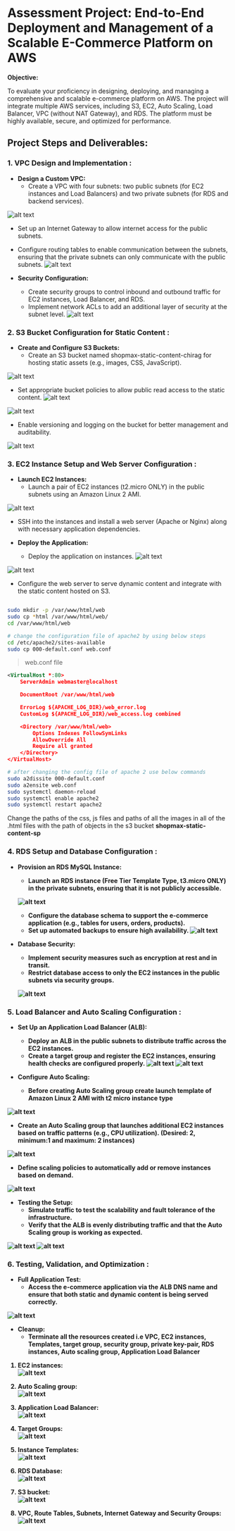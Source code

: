 Assessment Project: End-to-End Deployment and Management of a Scalable E-Commerce Platform on AWS
======

**Objective:**

To evaluate your proficiency in designing, deploying, and managing a comprehensive and scalable e-commerce platform on AWS. The project will integrate multiple AWS services, including S3, EC2, Auto Scaling, Load Balancer, VPC (without NAT Gateway), and RDS. The platform must be highly available, secure, and optimized for performance.

## Project Steps and Deliverables:
### 1. VPC Design and Implementation :

- **Design a Custom VPC:**
    - Create a VPC with four subnets: two public subnets (for EC2 instances and Load Balancers) and two private subnets (for RDS and backend services).

<!-- vpc create -->
![alt text](<images/Screenshot from 2024-08-24 19-09-36.png>)

<!-- subnet create -->
<!-- route table create -->

- Set up an Internet Gateway to allow internet access for the public subnets.
- Configure routing tables to enable communication between the subnets, ensuring that the private subnets can only communicate with the public subnets.
![alt text](<images/Screenshot from 2024-08-24 19-09-22.png>)

- **Security Configuration:**
    - Create security groups to control inbound and outbound traffic for EC2 instances, Load Balancer, and RDS.
    - Implement network ACLs to add an additional layer of security at the subnet level.
![alt text](<images/Screenshot from 2024-08-24 19-20-47.png>)

### 2. S3 Bucket Configuration for Static Content :

- **Create and Configure S3 Buckets:**
    - Create an S3 bucket named shopmax-static-content-chirag for hosting static assets (e.g., images, CSS, JavaScript).

<!-- S3 bucket with css and js files -->
![alt text](<images/Screenshot from 2024-08-24 21-46-12.png>)

- Set appropriate bucket policies to allow public read access to the static content.
![alt text](<images/Screenshot from 2024-08-24 19-36-14.png>)

<!-- bucket policy -->
![alt text](<images/Screenshot from 2024-08-24 21-48-38.png>)


- Enable versioning and logging on the bucket for better management and auditability.

![alt text](<images/Screenshot from 2024-08-24 19-36-58.png>)

### 3. EC2 Instance Setup and Web Server Configuration :

- **Launch EC2 Instances:**
    - Launch a pair of EC2 instances (t2.micro ONLY) in the public subnets using an Amazon Linux 2 AMI.

<!-- Webserver Ec2 Instance -->
![alt text](<images/Screenshot from 2024-08-24 21-59-12.png>)
<!-- Application Server Ec2 Instance -->

- SSH into the instances and install a web server (Apache or Nginx) along with necessary application dependencies.

- **Deploy the Application:**
    - Deploy the  application on instances.
![alt text](<images/Screenshot from 2024-08-24 23-26-41.png>)

<!-- Installing Website and configuring it -->
![alt text](img/image11.png)

- Configure the web server to serve dynamic content and integrate with the static content hosted on S3.

```bash

sudo mkdir -p /var/www/html/web
sudo cp *html /var/www/html/web/
cd /var/www/html/web

# change the configuration file of apache2 by using below steps
cd /etc/apache2/sites-available
sudo cp 000-default.conf web.conf
```
> web.conf file
```xml
<VirtualHost *:80>
    ServerAdmin webmaster@localhost

    DocumentRoot /var/www/html/web

    ErrorLog ${APACHE_LOG_DIR}/web_error.log
    CustomLog ${APACHE_LOG_DIR}/web_access.log combined

    <Directory /var/www/html/web>
        Options Indexes FollowSymLinks
        AllowOverride All
        Require all granted
    </Directory>
</VirtualHost>
```
```bash
# after changing the config file of apache 2 use below commands
sudo a2dissite 000-default.conf
sudo a2ensite web.conf
sudo systemctl daemon-reload
sudo systemctl enable apache2
sudo systemctl restart apache2
```

<span style="color:">
Change the paths of the css, js files and paths of all the images in all of the .html files with the path of objects in the s3 bucket <b>shopmax-static-content-sp<b>
</span>

### 4. RDS Setup and Database Configuration :

- **Provision an RDS MySQL Instance:**
    - Launch an RDS instance (Free Tier Template Type, t3.micro ONLY) in the private subnets, ensuring that it is not publicly accessible.

    ![alt text](<images/Screenshot from 2024-08-24 22-23-39.png>)
    
    - Configure the database schema to support the e-commerce application (e.g., tables for users, orders, products).
    - Set up automated backups to ensure high availability.
    ![alt text](<images/Screenshot from 2024-08-24 22-42-10.png>)

- **Database Security:**

    - Implement security measures such as encryption at rest and in transit.
    - Restrict database access to only the EC2 instances in the public subnets via security groups.

    ![alt text](<images/Screenshot from 2024-08-24 22-24-00.png>)

### 5. Load Balancer and Auto Scaling Configuration :

- **Set Up an Application Load Balancer (ALB):**
    - Deploy an ALB in the public subnets to distribute traffic across the EC2 instances.
    - Create a target group and register the EC2 instances, ensuring health checks are configured properly.
![alt text](<images/Screenshot from 2024-08-24 22-50-17.png>)
![alt text](<images/Screenshot from 2024-08-24 22-48-28.png>)


- **Configure Auto Scaling:**

    - Before creating Auto Scaling group create launch template of Amazon Linux 2 AMI with t2 micro instance type

![alt text](<images/Screenshot from 2024-08-24 22-59-15.png>)

- Create an Auto Scaling group that launches additional EC2 instances based on traffic patterns (e.g., CPU utilization). (Desired: 2, minimum:1 and maximum: 2 instances)

![alt text](<images/Screenshot from 2024-08-24 23-12-24.png>)

- Define scaling policies to automatically add or remove instances based on demand.

![alt text](<images/Screenshot from 2024-08-24 23-16-15.png>)

- **Testing the Setup:**
    - Simulate traffic to test the scalability and fault tolerance of the infrastructure.
    - Verify that the ALB is evenly distributing traffic and that the Auto Scaling group is working as expected.

![alt text](<images/Screenshot from 2024-08-24 23-14-54.png>)
![alt text](<images/Screenshot from 2024-08-24 23-14-23.png>)

### 6. Testing, Validation, and Optimization :

- **Full Application Test:**
    - Access the e-commerce application via the ALB DNS name and ensure that both static and dynamic content is being served correctly.

<!-- for /app1/ -->
![alt text](<images/Screenshot from 2024-08-24 22-52-56.png>)

- **Cleanup:**
    - Terminate all the resources created i.e VPC, EC2 instances, Templates, target group, security group, private key-pair, RDS instances, Auto scaling group, Application Load Balancer

1. EC2 instances:<br>
![alt text](<images/Screenshot from 2024-08-24 23-18-06.png>)

2. Auto Scaling group:<br>
![alt text](<images/Screenshot from 2024-08-24 23-17-02.png>)

3. Application Load Balancer:<br>
![alt text](<images/Screenshot from 2024-08-24 23-21-01.png>)

4. Target Groups:<br>
![alt text](<images/Screenshot from 2024-08-24 23-20-26.png>)

5. Instance Templates:<br>
![alt text](<images/Screenshot from 2024-08-24 23-17-26.png>)

6. RDS Database:<br>
![alt text](<images/Screenshot from 2024-08-24 23-19-16.png>)

7. S3 bucket:<br>
![alt text](<images/Screenshot from 2024-08-24 23-25-41.png>)

8. VPC, Route Tables, Subnets, Internet Gateway and Security Groups:<br>
![alt text](<images/Screenshot from 2024-08-24 23-22-01.png>)

